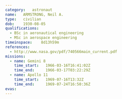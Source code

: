 ```yaml
---
category:	astronaut
name:	ARMSTRONG, Neil A.
type:	civilian
dob:	1930-08-05
qualifications:
  - BSc in aeronautical engineering
  - MSc in aerospace engineering
timeinspace:	8d13h59m
references:
  - http://www.nasa.gov/pdf/740566main_current.pdf
missions:
  - name: Gemini 8
    time_start:   1966-03-16T16:41:02Z
    time_end:     1966-03-17T03:22:29Z
  - name: Apollo 11
    time_start:   1969-07-16T13:32Z
    time_end:     1969-07-24T16:50:36Z
evas:
---
```

